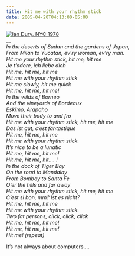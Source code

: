 ```yaml
---
title: Hit me with your rhythm stick
date: 2005-04-20T04:13:00-05:00
---
```

[<img alt="Ian Dury, NYC 1978" src="https://i2.wp.com/img244.echo.cx/img244/4243/r308iandury19782kp.jpg?w=245" border="0"  />](http://www.iandury.co.uk/biogfrm.html)  
__  
_In the deserts of Sudan and the gardens of Japan,  
From Milan to Yucatan, ev&#8217;ry woman, ev&#8217;ry man.  
Hit me your rhythm stick, hit me, hit me  
Je t&#8217;adore, ich liebe dich  
Hit me, hit me, hit me  
Hit me with your rhythm stick  
Hit me slowly, hit me quick  
Hit me, hit me, hit me!  
In the wilds of Borneo  
And the vineyards of Bordeaux  
Eskimo, Arapaho  
Move their body to and fro  
Hit me with your rhythm stick, hit me, hit me  
Das ist gut, c&#8217;est fantastique  
Hit me, hit me, hit me  
Hit me with your rhythm stick.  
It&#8217;s nice to be a lunatic  
Hit me, hit me, hit me!  
Hit me, hit me, hit&#8230;. !  
In the dock of Tiger Bay  
On the road to Mandalay  
From Bombay to Santa Fe  
O&#8217;er the hills and far away  
Hit me with your rhythm stick, hit me, hit me  
C&#8217;est si bon, mm? Ist es nicht?  
Hit me, hit me, hit me  
Hit me with your rhythm stick.  
Two fat persons, click, click, click  
Hit me, hit me, hit me!  
Hit me, hit me, hit me!  
Hit me! (repeat)_

It&#8217;s not always about computers&#8230;.
